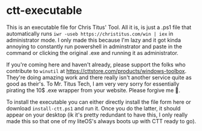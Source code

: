 # ctt-executable
This is an executable file for Chris Titus' Tool. All it is, is just a .ps1 file that automatically runs `iwr -useb https://christitus.com/win | iex` in administrator mode. I only made this because I'm lazy and it got kinda annoying to constantly run powershell in adminstrator and paste in the command or clicking the original .exe and running it as administrator.

If you're coming here and haven't already, please support the folks who contribute to `winutil` at https://cttstore.com/products/windows-toolbox. They're doing amazing work and there really isn't another service quite as good as their's.
To Mr. Titus Tech, I am very very sorry for essentially pirating the 10$ .exe wrapper from your website. Please forgive me 🙏.

To install the executable you can either directly install the file form here or download `install-ctt.ps1` and run it. Once you do the latter, it should appear on your desktop (ik it's pretty redundant to have this, I only really made this so that one of my liteOS's always boots up with CTT ready to go).
